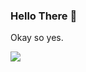 ### Hello There 👋

Okay so yes.

![](https://github-readme-stats.vercel.app/api?username=MhmCats&show_icons=true&bg_color=000000&text_color=ffffff&icon_color=ffffff&title_color=ffffff)
